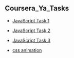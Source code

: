 ## Coursera_Ya_Tasks

* [JavaScript Task 1](https://katerren.github.io/Coursera_Ya_Tasks/js_collectionfilters)
* [JavaScript Task 2](https://katerren.github.io/Coursera_Ya_Tasks/js_notifications)
* [JavaScript Task 3](https://katerren.github.io/Coursera_Ya_Tasks/js_collection)

* [css animation](https://katerren.github.io/Coursera_Ya_Tasks/css_animation)
